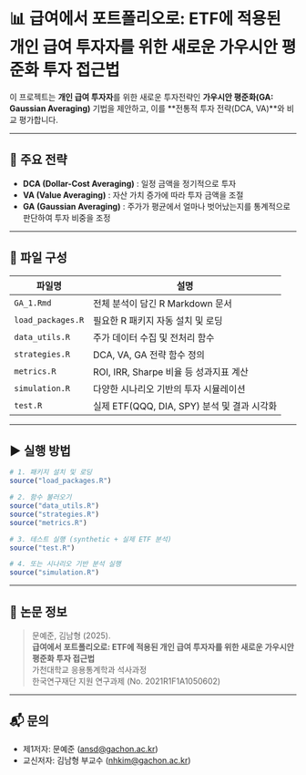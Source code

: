 # 📊 급여에서 포트폴리오로: ETF에 적용된 개인 급여 투자자를 위한 새로운 가우시안 평준화 투자 접근법

이 프로젝트는 **개인 급여 투자자**를 위한 새로운 투자전략인 **가우시안 평준화(GA: Gaussian Averaging)** 기법을 제안하고, 이를 **전통적 투자 전략(DCA, VA)**와 비교 평가합니다.

---

## 🧠 주요 전략

- **DCA (Dollar-Cost Averaging)** : 일정 금액을 정기적으로 투자
- **VA (Value Averaging)** : 자산 가치 증가에 따라 투자 금액을 조절
- **GA (Gaussian Averaging)** : 주가가 평균에서 얼마나 벗어났는지를 통계적으로 판단하여 투자 비중을 조정

---

## 📁 파일 구성

| 파일명             | 설명 |
|--------------------|------|
| `GA_1.Rmd`         | 전체 분석이 담긴 R Markdown 문서 |
| `load_packages.R`  | 필요한 R 패키지 자동 설치 및 로딩 |
| `data_utils.R`     | 주가 데이터 수집 및 전처리 함수 |
| `strategies.R`     | DCA, VA, GA 전략 함수 정의 |
| `metrics.R`        | ROI, IRR, Sharpe 비율 등 성과지표 계산 |
| `simulation.R`     | 다양한 시나리오 기반의 투자 시뮬레이션 |
| `test.R`           | 실제 ETF(QQQ, DIA, SPY) 분석 및 결과 시각화 |

---

## ▶️ 실행 방법

```r
# 1. 패키지 설치 및 로딩
source("load_packages.R")

# 2. 함수 불러오기
source("data_utils.R")
source("strategies.R")
source("metrics.R")

# 3. 테스트 실행 (synthetic + 실제 ETF 분석)
source("test.R")

# 4. 또는 시나리오 기반 분석 실행
source("simulation.R")
```

---

## 📌 논문 정보

> 문예준, 김남형 (2025).  
> **급여에서 포트폴리오로: ETF에 적용된 개인 급여 투자자를 위한 새로운 가우시안 평준화 투자 접근법**  
> 가천대학교 응용통계학과 석사과정  
> 한국연구재단 지원 연구과제 (No. 2021R1F1A1050602)

---

## 📬 문의

- 제1저자: 문예준 (ansd@gachon.ac.kr)  
- 교신저자: 김남형 부교수 (nhkim@gachon.ac.kr)